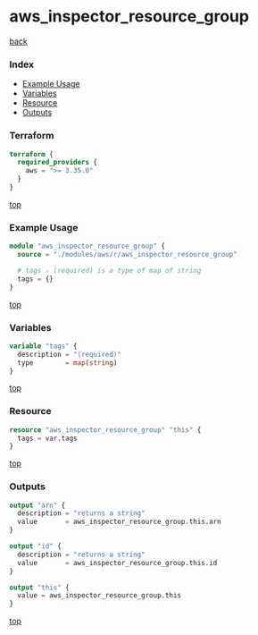 # aws_inspector_resource_group

[back](../aws.md)

### Index

- [Example Usage](#example-usage)
- [Variables](#variables)
- [Resource](#resource)
- [Outputs](#outputs)

### Terraform

```terraform
terraform {
  required_providers {
    aws = ">= 3.35.0"
  }
}
```

[top](#index)

### Example Usage

```terraform
module "aws_inspector_resource_group" {
  source = "./modules/aws/r/aws_inspector_resource_group"

  # tags - (required) is a type of map of string
  tags = {}
}
```

[top](#index)

### Variables

```terraform
variable "tags" {
  description = "(required)"
  type        = map(string)
}
```

[top](#index)

### Resource

```terraform
resource "aws_inspector_resource_group" "this" {
  tags = var.tags
}
```

[top](#index)

### Outputs

```terraform
output "arn" {
  description = "returns a string"
  value       = aws_inspector_resource_group.this.arn
}

output "id" {
  description = "returns a string"
  value       = aws_inspector_resource_group.this.id
}

output "this" {
  value = aws_inspector_resource_group.this
}
```

[top](#index)